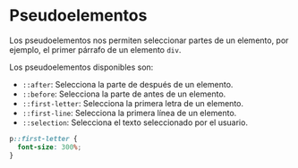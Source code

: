 # Pseudoelementos

Los pseudoelementos nos permiten seleccionar partes de un elemento, por ejemplo, el primer párrafo de un elemento `div`.

Los pseudoelementos disponibles son:

- `::after`: Selecciona la parte de después de un elemento.
- `::before`: Selecciona la parte de antes de un elemento.
- `::first-letter`: Selecciona la primera letra de un elemento.
- `::first-line`: Selecciona la primera línea de un elemento.
- `::selection`: Selecciona el texto seleccionado por el usuario.

```css
p::first-letter {
  font-size: 300%;
}
```
